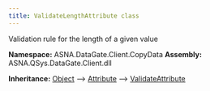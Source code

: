 ```yaml
---
title: ValidateLengthAttribute class
---
```


Validation rule for the length of a given value

**Namespace:** ASNA.DataGate.Client.CopyData
**Assembly:** ASNA.QSys.DataGate.Client.dll

**Inheritance:** [Object](https://docs.microsoft.com/en-us/dotnet/api/system.object) --> [Attribute](https://docs.microsoft.com/en-us/dotnet/api/system.attribute) --> [ValidateAttribute](/reference/data-gate-client/validate-attribute.html)
<br>
<br>
